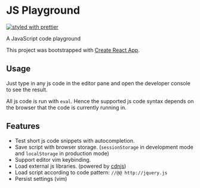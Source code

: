 # JS Playground

[![styled with prettier](https://img.shields.io/badge/styled_with-prettier-ff69b4.svg)](https://github.com/prettier/prettier)

A JavaScript code playground

This project was bootstrapped with [Create React App](https://github.com/facebook/create-react-app).

## Usage

Just type in any js code in the editor pane and open the developer console to see
the result.

All js code is run with `eval`. Hence the supported js code syntax depends on the
browser that the code is currently running in.

## Features

- Test short js code snippets with autocompletion.
- Save script with browser storage. (`sessionStorage` in development mode and `localStorage` in production mode)
- Support editor vim keybinding.
- Load external js libraries. (powered by [cdnjs](https://cdnjs.com/))
- Load script according to code pattern: `//@@ http://jquery.js`
- Persist settings (vim)
